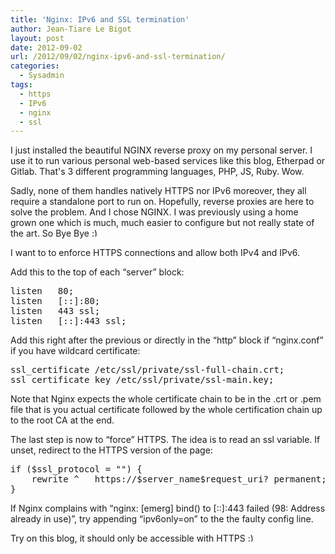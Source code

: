 ```yaml
---
title: 'Nginx: IPv6 and SSL termination'
author: Jean-Tiare Le Bigot
layout: post
date: 2012-09-02
url: /2012/09/02/nginx-ipv6-and-ssl-termination/
categories:
  - Sysadmin
tags:
  - https
  - IPv6
  - nginx
  - ssl
---
```

I just installed the beautiful NGINX reverse proxy on my personal server. I use it to run various personal web-based services like this blog, Etherpad or Gitlab. That's 3 different programming languages, PHP, JS, Ruby. Wow.

Sadly, none of them handles natively HTTPS nor IPv6 moreover, they all require a standalone port to run on. Hopefully, reverse proxies are here to solve the problem. And I chose NGINX. I was previously using a home grown one which is much, much easier to configure but not really state of the art. So Bye Bye <img src="https://blog.jtlebi.fr/wp-includes/images/smilies/simple-smile.png" alt=":)" class="wp-smiley" style="height: 1em; max-height: 1em;" />

I want to to enforce HTTPS connections and allow both IPv4 and IPv6.<!--more-->

Add this to the top of each &#8220;server&#8221; block:

<pre class="brush: bash; title: ; notranslate" title="">listen   80;
listen   [::]:80;
listen   443 ssl;
listen   [::]:443 ssl;
</pre>

Add this right after the previous or directly in the &#8220;http&#8221; block if &#8220;nginx.conf&#8221; if you have wildcard certificate:

<pre class="brush: bash; title: ; notranslate" title="">ssl_certificate /etc/ssl/private/ssl-full-chain.crt;
ssl_certificate_key /etc/ssl/private/ssl-main.key;
</pre>

Note that Nginx expects the whole certificate chain to be in the .crt or .pem file that is you actual certificate followed by the whole certification chain up to the root CA at the end.

The last step is now to &#8220;force&#8221; HTTPS. The idea is to read an ssl variable. If unset, redirect to the HTTPS version of the page:

<pre class="brush: bash; title: ; notranslate" title="">if ($ssl_protocol = "") {
    rewrite ^   https://$server_name$request_uri? permanent;
}
</pre>

If Nginx complains with &#8220;nginx: [emerg] bind() to [::]:443 failed (98: Address already in use)&#8221;, try appending &#8220;ipv6only=on&#8221; to the the faulty config line.

Try on this blog, it should only be accessible with HTTPS <img src="https://blog.jtlebi.fr/wp-includes/images/smilies/simple-smile.png" alt=":)" class="wp-smiley" style="height: 1em; max-height: 1em;" />